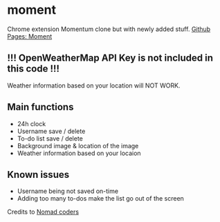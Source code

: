 # moment
Chrome extension Momentum clone but with newly added stuff.
[Github Pages: Moment](https://7591yj.github.io/moment/)

## !!! OpenWeatherMap API Key is not included in this code !!!
Weather information based on your location will NOT WORK.

## Main functions
* 24h clock
* Username save / delete
* To-do list save / delete
* Background image & location of the image
* Weather information based on your locaion

## Known issues
* Username being not saved on-time
* Adding too many to-dos make the list go out of the screen

Credits to [Nomad coders](https://github.com/nomadcoders)
